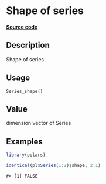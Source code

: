 

# Shape of series

[**Source code**](https://github.com/pola-rs/r-polars/tree/1fd6c01b862685c50e295d9b2ef690a69c3a7963/R/series__series.R#L236)

## Description

Shape of series

## Usage

<pre><code class='language-R'>Series_shape()
</code></pre>

## Value

dimension vector of Series

## Examples

``` r
library(polars)

identical(pl$Series(1:2)$shape, 2:1)
```

    #> [1] FALSE
